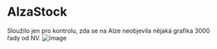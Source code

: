 # AlzaStock

Sloužilo jen pro kontrolu, zda se na Alze neobjevila nějaká grafika 3000 řady od NV.
![image](https://user-images.githubusercontent.com/11707267/194268446-64ea64b4-79f7-41bb-b6c8-b5367a9dcdb9.png)

